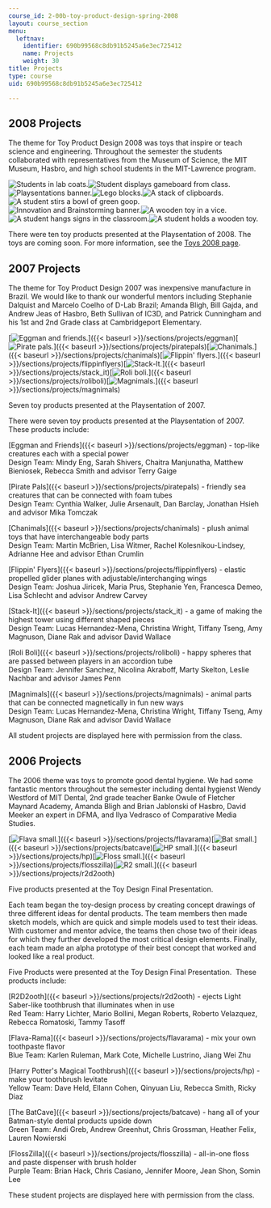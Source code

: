 ```yaml
---
course_id: 2-00b-toy-product-design-spring-2008
layout: course_section
menu:
  leftnav:
    identifier: 690b99568c8db91b5245a6e3ec725412
    name: Projects
    weight: 30
title: Projects
type: course
uid: 690b99568c8db91b5245a6e3ec725412

---
```


2008 Projects
-------------

The theme for Toy Product Design 2008 was toys that inspire or teach science and engineering. Throughout the semester the students collaborated with representatives from the Museum of Science, the MIT Museum, Hasbro, and high school students in the MIT-Lawrence program.

![Students in lab coats.](/courses/mechanical-engineering/2-00b-toy-product-design-spring-2008/projects/labcoats.jpg)![Student displays gameboard from class.](/courses/mechanical-engineering/2-00b-toy-product-design-spring-2008/projects/GameBoard.jpg)![Playsentations banner.](/courses/mechanical-engineering/2-00b-toy-product-design-spring-2008/projects/banner.jpg)![Lego blocks.](/courses/mechanical-engineering/2-00b-toy-product-design-spring-2008/projects/Blocks.jpg)![A stack of clipboards.](/courses/mechanical-engineering/2-00b-toy-product-design-spring-2008/projects/ClipBoards.jpg)  
![A student stirs a bowl of green goop.](/courses/mechanical-engineering/2-00b-toy-product-design-spring-2008/projects/Goop.jpg)![Innovation and Brainstorming banner.](/courses/mechanical-engineering/2-00b-toy-product-design-spring-2008/projects/BrainSlide.jpg)![A wooden toy in a vice.](/courses/mechanical-engineering/2-00b-toy-product-design-spring-2008/projects/WoodVice.jpg)![A student hangs signs in the classroom.](/courses/mechanical-engineering/2-00b-toy-product-design-spring-2008/projects/Caution.jpg)![A student holds a wooden toy.](/courses/mechanical-engineering/2-00b-toy-product-design-spring-2008/projects/WoodAnimal.jpg)

There were ten toy products presented at the Playsentation of 2008. The toys are coming soon. For more information, see the [Toys 2008 page](http://web.mit.edu/2.00b/www/pastyears/pages/toys08.html).

2007 Projects
-------------

The theme for Toy Product Design 2007 was inexpensive manufacture in Brazil. We would like to thank our wonderful mentors including Stephanie Dalquist and Marcelo Coelho of D-Lab Brazil; Amanda Bligh, Bill Gajda, and Andrew Jeas of Hasbro, Beth Sullivan of IC3D, and Patrick Cunningham and his 1st and 2nd Grade class at Cambridgeport Elementary.

[![Eggman and friends.](/courses/mechanical-engineering/2-00b-toy-product-design-spring-2008/projects/eggman_icon2.jpg)]({{< baseurl >}}/sections/projects/eggman)[![Pirate pals.](/courses/mechanical-engineering/2-00b-toy-product-design-spring-2008/projects/pirates_icon2.jpg)]({{< baseurl >}}/sections/projects/piratepals)[![Chanimals.](/courses/mechanical-engineering/2-00b-toy-product-design-spring-2008/projects/chanimals_icon2.jpg)]({{< baseurl >}}/sections/projects/chanimals)[![Flippin' flyers.](/courses/mechanical-engineering/2-00b-toy-product-design-spring-2008/projects/flyers_icon2.jpg)]({{< baseurl >}}/sections/projects/flippinflyers)[![Stack-It.](/courses/mechanical-engineering/2-00b-toy-product-design-spring-2008/projects/stackit_icon2.jpg)]({{< baseurl >}}/sections/projects/stack_it)[![Roli boli.](/courses/mechanical-engineering/2-00b-toy-product-design-spring-2008/projects/roliboli_icon2.jpg)]({{< baseurl >}}/sections/projects/roliboli)[![Magnimals.](/courses/mechanical-engineering/2-00b-toy-product-design-spring-2008/projects/magnimals_icon2.jpg)]({{< baseurl >}}/sections/projects/magnimals)

Seven toy products presented at the Playsentation of 2007.

There were seven toy products presented at the Playsentation of 2007. These products include:

[Eggman and Friends]({{< baseurl >}}/sections/projects/eggman) - top-like creatures each with a special power  
Design Team: Mindy Eng, Sarah Shivers, Chaitra Manjunatha, Matthew Bieniosek, Rebecca Smith and advisor Terry Gaige

[Pirate Pals]({{< baseurl >}}/sections/projects/piratepals) - friendly sea creatures that can be connected with foam tubes  
Design Team: Cynthia Walker, Julie Arsenault, Dan Barclay, Jonathan Hsieh and advisor Mika Tomczak

[Chanimals]({{< baseurl >}}/sections/projects/chanimals) - plush animal toys that have interchangeable body parts  
Design Team: Martin McBrien, Lisa Witmer, Rachel Kolesnikou-Lindsey, Adrianne Hee and advisor Ethan Crumlin

[Flippin' Flyers]({{< baseurl >}}/sections/projects/flippinflyers) - elastic propelled glider planes with adjustable/interchanging wings  
Design Team: Joshua Jiricek, Maria Prus, Stephanie Yen, Francesca Demeo, Lisa Schlecht and advisor Andrew Carvey

[Stack-It]({{< baseurl >}}/sections/projects/stack_it) - a game of making the highest tower using different shaped pieces  
Design Team: Lucas Hernandez-Mena, Christina Wright, Tiffany Tseng, Amy Magnuson, Diane Rak and advisor David Wallace

[Roli Boli]({{< baseurl >}}/sections/projects/roliboli) - happy spheres that are passed between players in an accordion tube  
Design Team: Jennifer Sanchez, Nicolina Akraboff, Marty Skelton, Leslie Nachbar and advisor James Penn

[Magnimals]({{< baseurl >}}/sections/projects/magnimals) - animal parts that can be connected magnetically in fun new ways  
Design Team: Lucas Hernandez-Mena, Christina Wright, Tiffany Tseng, Amy Magnuson, Diane Rak and advisor David Wallace

All student projects are displayed here with permission from the class.

2006 Projects
-------------

The 2006 theme was toys to promote good dental hygiene. We had some fantastic mentors throughout the semester including dental hygienst Wendy Westford of MIT Dental, 2nd grade teacher Banke Owule of Fletcher Maynard Academy, Amanda Bligh and Brian Jablonski of Hasbro, David Meeker an expert in DFMA, and Ilya Vedrasco of Comparative Media Studies.

[![Flava small.](/courses/mechanical-engineering/2-00b-toy-product-design-spring-2008/projects/flavarama_icon2.jpg)]({{< baseurl >}}/sections/projects/flavarama)[![Bat small.](/courses/mechanical-engineering/2-00b-toy-product-design-spring-2008/projects/batcave_icon2.jpg)]({{< baseurl >}}/sections/projects/batcave)[![HP small.](/courses/mechanical-engineering/2-00b-toy-product-design-spring-2008/projects/hpbrush_icon2.jpg)]({{< baseurl >}}/sections/projects/hp)[![Floss small.](/courses/mechanical-engineering/2-00b-toy-product-design-spring-2008/projects/flosszilla_icon2.jpg)]({{< baseurl >}}/sections/projects/flosszilla)[![R2 small.](/courses/mechanical-engineering/2-00b-toy-product-design-spring-2008/projects/r2d2_icon2.jpg)]({{< baseurl >}}/sections/projects/r2d2ooth)

Five products presented at the Toy Design Final Presentation.

Each team began the toy-design process by creating concept drawings of three different ideas for dental products. The team members then made sketch models, which are quick and simple models used to test their ideas. With customer and mentor advice, the teams then chose two of their ideas for which they further developed the most critical design elements. Finally, each team made an alpha prototype of their best concept that worked and looked like a real product.

Five Products were presented at the Toy Design Final Presentation.  These products include: 

[R2D2ooth]({{< baseurl >}}/sections/projects/r2d2ooth) - ejects Light Saber-like toothbrush that illuminates when in use  
Red Team: Harry Lichter, Mario Bollini, Megan Roberts, Roberto Velazquez, Rebecca Romatoski, Tammy Tasoff

[Flava-Rama]({{< baseurl >}}/sections/projects/flavarama) - mix your own toothpaste flavor  
Blue Team: Karlen Ruleman, Mark Cote, Michelle Lustrino, Jiang Wei Zhu

[Harry Potter's Magical Toothbrush]({{< baseurl >}}/sections/projects/hp) - make your toothbrush levitate  
Yellow Team: Dave Held, Ellann Cohen, Qinyuan Liu, Rebecca Smith, Ricky Diaz

[The BatCave]({{< baseurl >}}/sections/projects/batcave) - hang all of your Batman-style dental products upside down  
Green Team: Andi Greb, Andrew Greenhut, Chris Grossman, Heather Felix, Lauren Nowierski

[FlossZilla]({{< baseurl >}}/sections/projects/flosszilla) - all-in-one floss and paste dispenser with brush holder  
Purple Team: Brian Hack, Chris Casiano, Jennifer Moore, Jean Shon, Somin Lee

These student projects are displayed here with permission from the class.